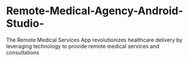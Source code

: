 # Remote-Medical-Agency-Android-Studio-
The Remote Medical Services App revolutionizes healthcare delivery by leveraging technology to provide remote medical services and consultations
